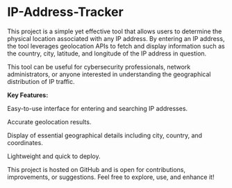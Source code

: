 # IP-Address-Tracker

This project is a simple yet effective tool that allows users to determine the physical location associated with any IP address. By entering an IP address, the tool leverages geolocation APIs to fetch and display information such as the country, city, latitude, and longitude of the IP address in question.

This tool can be useful for cybersecurity professionals, network administrators, or anyone interested in understanding the geographical distribution of IP traffic.

**Key Features:**

Easy-to-use interface for entering and searching IP addresses.

Accurate geolocation results.

Display of essential geographical details including city, country, and coordinates.

Lightweight and quick to deploy.


This project is hosted on GitHub and is open for contributions, improvements, or suggestions. Feel free to explore, use, and enhance it!
